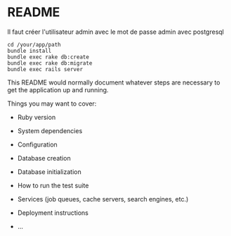 # README

Il faut créer l'utilisateur admin avec le mot de passe admin avec postgresql

    cd /your/app/path
    bundle install
    bundle exec rake db:create
    bundle exec rake db:migrate
    bundle exec rails server


This README would normally document whatever steps are necessary to get the
application up and running.

Things you may want to cover:

* Ruby version

* System dependencies

* Configuration

* Database creation

* Database initialization

* How to run the test suite

* Services (job queues, cache servers, search engines, etc.)

* Deployment instructions

* ...

